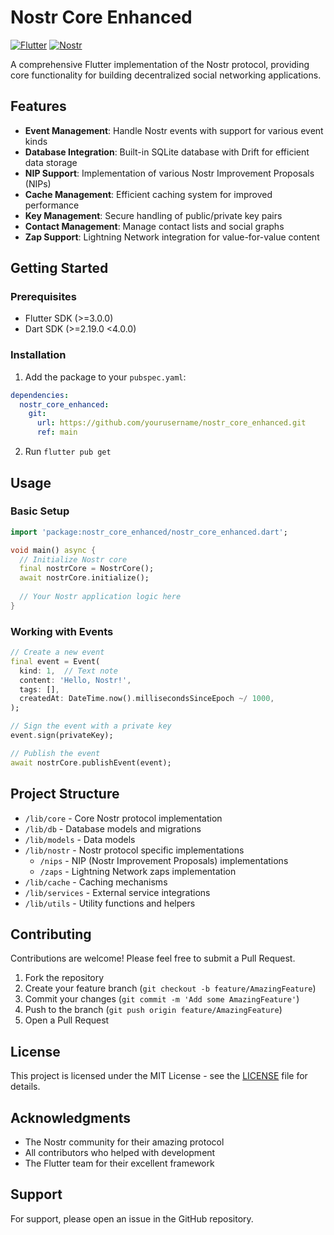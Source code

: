 # Nostr Core Enhanced

[![Flutter](https://img.shields.io/badge/Flutter-%2302569B.svg?style=for-the-badge&logo=Flutter&logoColor=white)](https://flutter.dev/)
[![Nostr](https://img.shields.io/badge/Nostr-8A2BE2?style=for-the-badge&logo=nostr&logoColor=white)](https://nostr.com/)

A comprehensive Flutter implementation of the Nostr protocol, providing core functionality for building decentralized social networking applications.

## Features

- **Event Management**: Handle Nostr events with support for various event kinds
- **Database Integration**: Built-in SQLite database with Drift for efficient data storage
- **NIP Support**: Implementation of various Nostr Improvement Proposals (NIPs)
- **Cache Management**: Efficient caching system for improved performance
- **Key Management**: Secure handling of public/private key pairs
- **Contact Management**: Manage contact lists and social graphs
- **Zap Support**: Lightning Network integration for value-for-value content

## Getting Started

### Prerequisites

- Flutter SDK (>=3.0.0)
- Dart SDK (>=2.19.0 <4.0.0)

### Installation

1. Add the package to your `pubspec.yaml`:

```yaml
dependencies:
  nostr_core_enhanced:
    git:
      url: https://github.com/yourusername/nostr_core_enhanced.git
      ref: main
```

2. Run `flutter pub get`

## Usage

### Basic Setup

```dart
import 'package:nostr_core_enhanced/nostr_core_enhanced.dart';

void main() async {
  // Initialize Nostr core
  final nostrCore = NostrCore();
  await nostrCore.initialize();
  
  // Your Nostr application logic here
}
```

### Working with Events

```dart
// Create a new event
final event = Event(
  kind: 1,  // Text note
  content: 'Hello, Nostr!',
  tags: [],
  createdAt: DateTime.now().millisecondsSinceEpoch ~/ 1000,
);

// Sign the event with a private key
event.sign(privateKey);

// Publish the event
await nostrCore.publishEvent(event);
```

## Project Structure

- `/lib/core` - Core Nostr protocol implementation
- `/lib/db` - Database models and migrations
- `/lib/models` - Data models
- `/lib/nostr` - Nostr protocol specific implementations
  - `/nips` - NIP (Nostr Improvement Proposals) implementations
  - `/zaps` - Lightning Network zaps implementation
- `/lib/cache` - Caching mechanisms
- `/lib/services` - External service integrations
- `/lib/utils` - Utility functions and helpers

## Contributing

Contributions are welcome! Please feel free to submit a Pull Request.

1. Fork the repository
2. Create your feature branch (`git checkout -b feature/AmazingFeature`)
3. Commit your changes (`git commit -m 'Add some AmazingFeature'`)
4. Push to the branch (`git push origin feature/AmazingFeature`)
5. Open a Pull Request

## License

This project is licensed under the MIT License - see the [LICENSE](LICENSE) file for details.

## Acknowledgments

- The Nostr community for their amazing protocol
- All contributors who helped with development
- The Flutter team for their excellent framework

## Support

For support, please open an issue in the GitHub repository.
